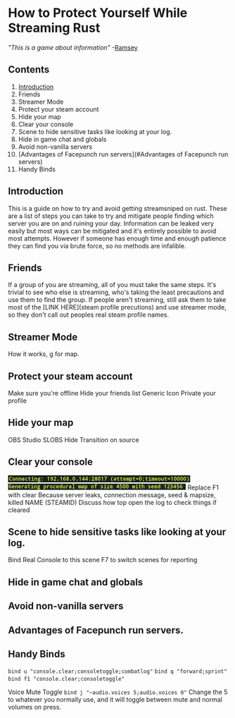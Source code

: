 # How to Protect Yourself While Streaming Rust

*"This is a game about information"* -[Ramsey](https://www.youtube.com/watch?v=YdYmtFbQ8mU&t=49s)

## Contents
1. [Introduction](#Introduction)
1. Friends
1. Streamer Mode
1. Protect your steam account
1. Hide your map
1. Clear your console
1. Scene to hide sensitive tasks like looking at your log.
1. Hide in game chat and globals
1. Avoid non-vanilla servers
1. [Advantages of Facepunch run servers](#Advantages of Facepunch run servers)
1. Handy Binds

## Introduction
This is a guide on how to try and avoid getting streamsniped on rust. These are a list of steps you can take to try and mitigate people finding which server you are on and ruining your day. Information can be leaked very easily but most ways can be mitigated and it's entirely possible to avoid most attempts. However if someone has enough time and enough patience they can find you via brute force, so no methods are infalible.
## Friends
If a group of you are streaming, all of you must take the same steps. It's trivial to see who else is streaming, who's taking the least precautions and use them to find the group. If people aren't streaming, still ask them to take most of the [LINK HERE](steam profile precutions) and use streamer mode, so they don't call out peoples real steam profile names.
## Streamer Mode
  How it works, g for map.
## Protect your steam account
 Make sure you're offline
 Hide your friends list
 Generic Icon
 Private your profile
 
## Hide your map
   OBS Studio
   SLOBS
     Hide Transition on source
   
## Clear your console
  ![Connection Message](https://github.com/Morgyn/StreamingRust/raw/main/Connecting.png)
  ![Size and Seed](https://github.com/Morgyn/StreamingRust/raw/main/sizeandseed.png)
  Replace F1 with clear
    Because server leaks, connection message, seed & mapsize, killed NAME (STEAMID)
  Discuss how top open the log to check things if cleared
  
## Scene to hide sensitive tasks like looking at your log.
  Bind Real Console to this scene
  F7 to switch scenes for reporting
  
## Hide in game chat and globals
## Avoid non-vanilla servers
## Advantages of Facepunch run servers.
## Handy Binds

`bind u "console.clear;consoletoggle;combatlog"`
`bind q "forward;sprint"`
`bind f1 "console.clear;consoletoggle"`

  Voice Mute Toggle
`bind j "~audio.voices 5;audio.voices 0"`
 Change the 5 to whatever you normally use, and it will toggle between mute and normal volumes on press.

